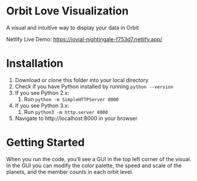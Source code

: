 # Orbit Love Visualization

A visual and intuitive way to display your data in Orbit

Netlify Live Demo: https://jovial-nightingale-f753d7.netlify.app/

# Installation

1. Download or clone this folder into your local directory
2. Check if you have Python installed by running `python --version`
3. If you see Python 2.x:
   1. Run `python -m SimpleHTTPServer 8000`
4. If you see Python 3.x:
   1. Run `python3 -m http.server 8000`
5. Navigate to http://localhost:8000 in your browser

# Getting Started

When you run the code, you'll see a GUI in the top left corner of the visual. In the GUI you can modify the color palette, the speed and scale of the planets, and the member counts in each orbit level.

